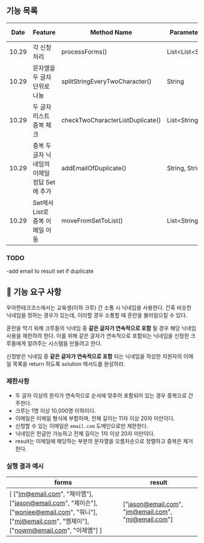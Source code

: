 ## 기능 목록

| Date  | Feature                     | Method Name                      | Parameter Type         | Return Type    | Progress         |
|-------|-----------------------------|----------------------------------|------------------------|----------------|------------------|
| 10.29  | 각 신청 처리                     | processForms()                   | List\<List\<String\>\> | void           | committed  |
| 10.29 | 문자열을 두 글자 단위로 나눔            | splitStringEveryTwoCharacter()   | String                 | List\<String\> | committed        |
| 10.29 | 두 글자 리스트 중복 체크              | checkTwoCharacterListDuplicate() | List\<String\>         | void           | committed        |
| 10.29 | 중복 두 글자 닉네임의 이메일 정답 Set에 추가 | addEmailOfDuplicate()            | String, String         | void           | committed  |
| 10.29 | Set에서 List로 중복 이메일 이동       | moveFromSetToList()              | List\<String\>         | void           |  committed |

### TODO
-add email to result set if duplicate 

## 🚀 기능 요구 사항

우아한테크코스에서는 교육생(이하 크루) 간 소통 시 닉네임을 사용한다. 간혹 비슷한 닉네임을 정하는 경우가 있는데, 이러할 경우 소통할 때 혼란을 불러일으킬 수 있다.

혼란을 막기 위해 크루들의 닉네임 중 **같은 글자가 연속적으로 포함** 될 경우 해당 닉네임 사용을 제한하려 한다. 이를 위해 같은 글자가 연속적으로 포함되는 닉네임을 신청한 크루들에게 알려주는 시스템을 만들려고 한다.


신청받은 닉네임 중 **같은 글자가 연속적으로 포함** 되는 닉네임을 작성한 지원자의 이메일 목록을 return 하도록 solution 메서드를 완성하라.

### 제한사항

- 두 글자 이상의 문자가 연속적으로 순서에 맞추어 포함되어 있는 경우 중복으로 간주한다.
- 크루는 1명 이상 10,000명 이하이다.
- 이메일은 이메일 형식에 부합하며, 전체 길이는 11자 이상 20자 미만이다.
- 신청할 수 있는 이메일은 `email.com` 도메인으로만 제한한다.
- 닉네임은 한글만 가능하고 전체 길이는 1자 이상 20자 미만이다.
- result는 이메일에 해당하는 부분의 문자열을 오름차순으로 정렬하고 중복은 제거한다.

### 실행 결과 예시

| forms | result |
| --- | --- |
| [ ["jm@email.com", "제이엠"], ["jason@email.com", "제이슨"], ["woniee@email.com", "워니"], ["mj@email.com", "엠제이"], ["nowm@email.com", "이제엠"] ] | ["jason@email.com", "jm@email.com", "mj@email.com"] |
